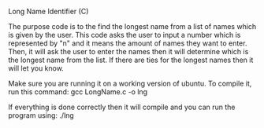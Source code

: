 Long Name Identifier (C)

The purpose code is to the find the longest name from a list of names which is given by the user. This code asks the user to input a number which is represented by "n" and it means the amount of names they want to enter. Then, it will ask the user to enter the names then it will
determine which is the longest name from the list. If there are ties for the longest names then it will let you know. 

Make sure you are running it on a working version of ubuntu. To compile it, run this command: gcc LongName.c -o lng

If everything is done correctly then it will compile and you can run the program using: ./lng
